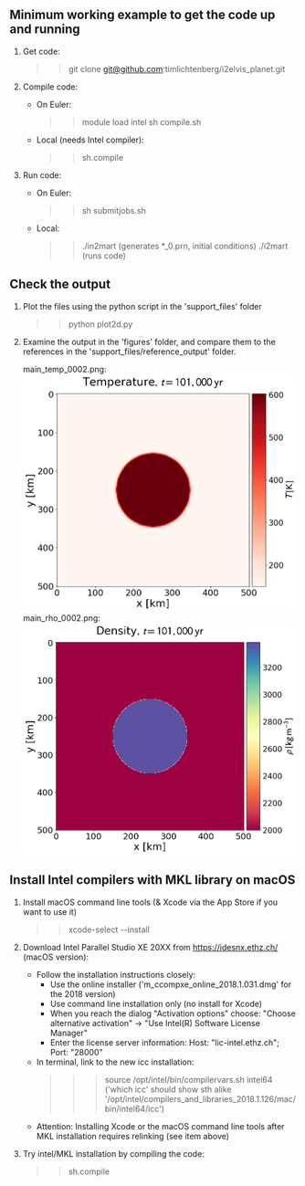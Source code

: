 ## Minimum working example to get the code up and running

1) Get code:
	>> git clone git@github.com:timlichtenberg/i2elvis_planet.git

2) Compile code:
	- On Euler:
		>> module load intel
		>> sh compile.sh
	- Local (needs Intel compiler):
		>> sh.compile

3) Run code:
	- On Euler:
		>> sh submitjobs.sh
	- Local:
		>> ./in2mart 	(generates *_0.prn, initial conditions)
		>> ./i2mart 	(runs code)

## Check the output

1) Plot the files using the python script in the 'support_files' folder
	>> python plot2d.py

2) Examine the output in the 'figures' folder, and compare them to the references
in the 'support_files/reference_output' folder.

	main_temp_0002.png:
	![](reference_output/main_tmp_0002.png)
	main_rho_0002.png:
	![](reference_output/main_rho_0002.png)

## Install Intel compilers with MKL library on macOS

1) Install macOS command line tools (& Xcode via the App Store if you want to use it)
	>> xcode-select --install

2) Download Intel Parallel Studio XE 20XX from https://idesnx.ethz.ch/ (macOS version):
	- Follow the installation instructions closely:
		- Use the online installer ('m_ccompxe_online_2018.1.031.dmg' for the 2018 version)
		- Use command line installation only (no install for Xcode)
		- When you reach the dialog "Activation options" choose: "Choose alternative activation" -> "Use Intel(R) Software License Manager"
		- Enter the license server information: Host: "lic-intel.ethz.ch"; Port: "28000"
	- In terminal, link to the new icc installation:
		>>> source /opt/intel/bin/compilervars.sh intel64
		('which icc' should show sth alike '/opt/intel/compilers_and_libraries_2018.1.126/mac/bin/intel64/icc')
	- Attention: Installing Xcode or the macOS command line tools after MKL installation requires relinking (see item above)

3) Try intel/MKL installation by compiling the code:
	>> sh.compile
